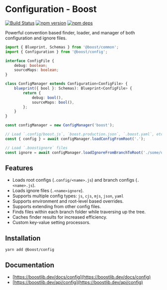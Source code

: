 # Configuration - Boost

[![Build Status](https://github.com/milesj/boost/workflows/Build/badge.svg)](https://github.com/milesj/boost/actions?query=branch%3Amaster)
[![npm version](https://badge.fury.io/js/%40boost%2Fconfig.svg)](https://www.npmjs.com/package/@boost/config)
[![npm deps](https://david-dm.org/milesj/boost.svg?path=packages/config)](https://www.npmjs.com/package/@boost/config)

Powerful convention based finder, loader, and manager of both configuration and ignore files.

```ts
import { Blueprint, Schemas } from '@boost/common';
import { Configuration } from '@boost/config';

interface ConfigFile {
	debug: boolean;
	sourceMaps: boolean;
}

class ConfigManager extends Configuration<ConfigFile> {
	blueprint({ bool }: Schemas): Blueprint<ConfigFile> {
		return {
			debug: bool(),
			sourceMaps: bool(),
		};
	}
}

const configManager = new ConfigManager('boost');

// Load `.config/boost.js`, `boost.production.json`, `.boost.yaml`, etc
const { config } = await configManager.loadConfigFromRoot('.');

// Load `.boostignore` files
const ignore = await configManager.loadIgnoreFromBranchToRoot('./some/deep/path');
```

## Features

- Loads root configs (`.config/<name>.js`) and branch configs (`.<name>.js`).
- Loads ignore files (`.<name>ignore`).
- Supports multiple config types: `js`, `cjs`, `mjs`, `json`, `yaml`
- Supports environment and root-level based overrides.
- Supports extending from other config files.
- Finds files within each branch folder while traversing up the tree.
- Caches finder results for increased efficiency.
- Custom key-value setting processors.

## Installation

```
yarn add @boost/config
```

## Documentation

- [https://boostlib.dev/docs/config](https://boostlib.dev/docs/config)
- [https://boostlib.dev/api/config](https://boostlib.dev/api/config)
